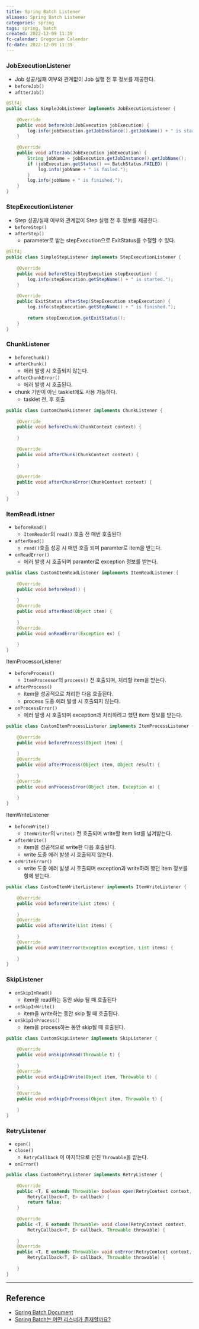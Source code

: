 ```yaml
---
title: Spring Batch Listener
aliases: Spring Batch Listener
categories: spring
tags: spring, batch
created: 2022-12-09 11:39
fc-calendar: Gregorian Calendar
fc-date: 2022-12-09 11:39
---
```


### JobExecutionListener

- Job 성공/실패 여부와 관계없이 Job 실행 전 후 정보를 제공한다.
- `beforeJob()`
- `aftterJob()`

```java
@Slf4j  
public class SimpleJobListener implements JobExecutionListener {  
  
    @Override  
    public void beforeJob(JobExecution jobExecution) {  
        log.info(jobExecution.getJobInstance().getJobName() + " is started.");  
    }  
  
    @Override  
    public void afterJob(JobExecution jobExecution) {  
        String jobName = jobExecution.getJobInstance().getJobName();  
        if (jobExecution.getStatus() == BatchStatus.FAILED) {  
            log.info(jobName + " is failed.");  
        }  
        log.info(jobName + " is finished.");  
    }  
}
```

### StepExecutionListener

- Step 성공/실패 여부와 관계없이 Step 실행 전 후 정보를 제공한다.
- `beforeStep()`
- `afterStep()`
	- parameter로 받는 stepExecution으로 ExitStatus를 수정할 수 있다.

```java
@Slf4j  
public class SimpleStepListener implements StepExecutionListener {  
  
    @Override  
    public void beforeStep(StepExecution stepExecution) {  
        log.info(stepExecution.getStepName() + " is started.");  
    }  
  
    @Override  
    public ExitStatus afterStep(StepExecution stepExecution) {  
        log.info(stepExecution.getStepName() + " is finished.");  
  
        return stepExecution.getExitStatus();  
    }  
}
```

### ChunkListener

- `beforeChunk()`
- `afterChunk()`
	- 에러 발생 시 호출되지 않는다.
- `afterChunkError()`
	- 에러 발생 시 호출된다.
- chunk 기반이 아닌 tasklet에도 사용 가능하다.
	- tasklet 전, 후 호출

```java 
public class CustomChunkListener implements ChunkListener {  
  
    @Override  
    public void beforeChunk(ChunkContext context) {  
        
    }  
  
    @Override  
    public void afterChunk(ChunkContext context) {  
        
    }  
  
    @Override  
    public void afterChunkError(ChunkContext context) {  
        
    } 
}
```

### ItemReadListner

- `beforeRead()`
	- `ItemReader`의 `read()` 호출 전 매번 호출된다
- `afterRead()`
	- `read()`호출 성공 시 매번 호출 되며 paramter로 item을 받는다.
- `onReadError()`
	- 에러 발생 시 호출되며 paramter로 exception 정보를 받는다.

```java
public class CustomItemReadListener implements ItemReadListener {  
  
    @Override  
    public void beforeRead() {  
  
    }  
    @Override  
    public void afterRead(Object item) {  
  
    }  
    @Override  
    public void onReadError(Exception ex) {  
  
    }  
}
```

ItemProcessorListener
- `beforeProcess()`
	- `ItemProcessor`의 `process()` 전 호출되며, 처리할 item을 받는다.
- `afterProcess()`
	- item을 성공적으로 처리한 다음 호출된다.
	- process 도중 에러 발생 시 호출되지 않는다.
- `onProcessError()`
	- 에러 발생 시 호출되며 exception과 처리하려고 했던 item 정보를 받는다.

```java
public class CustomItemProcessListener implements ItemProcessListener {  
  
    @Override  
    public void beforeProcess(Object item) {  
  
    }  
    @Override  
    public void afterProcess(Object item, Object result) {  
  
    }  
    @Override  
    public void onProcessError(Object item, Exception e) {  
  
    }  
}
```

ItemWriteListener
- `beforeWrite()`
	- `ItemWriter`의 `write()` 전 호출되며 write할 item list를 넘겨받는다.
- `afterWrite()`
	- item을 성공적으로 write한 다음 호출된다.
	- write 도중 에러 발생 시 호출되지 않는다.
- `onWriteError()`
	- write 도중 에러 발생 시 호출되며 exception과 write하려 했던 item 정보를 함께 받는다.

```java
public class CustomItemWriterListener implements ItemWriteListener {  
  
    @Override  
    public void beforeWrite(List items) {  
  
    }  
    @Override  
    public void afterWrite(List items) {  
  
    }  
    @Override  
    public void onWriteError(Exception exception, List items) {  
  
    }  
}
```

### SkipListener

- `onSkipInRead()`
	- item을 read하는 동안 skip 될 때 호출된다
- `onSkipInWrite()`
	- item을 write하는 동안 skip 될 때 호출된다.
- `onSkipInProcess()`
	- item을 process하는 동안 skip될 때 호출된다.

```java
public class CustomSkipListener implements SkipListener {  
  
    @Override  
    public void onSkipInRead(Throwable t) {  
  
    }  
    @Override  
    public void onSkipInWrite(Object item, Throwable t) {  
  
    }  
    @Override  
    public void onSkipInProcess(Object item, Throwable t) {  
  
    } 
}
```

### RetryListener

- `open()`
- `close()`
	- `RetryCallback` 이 마지막으로 던진 `Throwable`을 받는다.
- `onError()`

```java
public class CustomRetryListener implements RetryListener {  
  
    @Override  
    public <T, E extends Throwable> boolean open(RetryContext context,
		RetryCallback<T, E> callback) {  
        return false;  
    }  
  
    @Override  
    public <T, E extends Throwable> void close(RetryContext context,
	    RetryCallback<T, E> callback, Throwable throwable) {  
  
    }  
    @Override  
    public <T, E extends Throwable> void onError(RetryContext context,
	    RetryCallback<T, E> callback, Throwable throwable) {  
  
    }
}
```

---

## Reference

- [Spring Batch Document](https://docs.spring.io/spring-batch/docs/current/reference/html/)
- [Spring Batch는 어떤 리스너가 존재할까요?](https://abbo.tistory.com/244)
